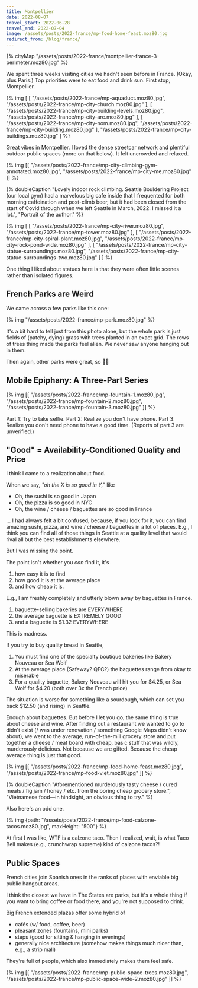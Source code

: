 ```yaml
---
title: Montpellier
date: 2022-08-07
travel_start: 2022-06-28
travel_end: 2022-07-04
image: /assets/posts/2022-france/mp-food-home-feast.moz80.jpg
redirect_from: /blog/france/
---
```


{% cityMap "/assets/posts/2022-france/montpellier-france-3-perimeter.moz80.jpg" %}

We spent three weeks visiting cities we hadn't seen before in France. (Okay, plus Paris.)
Top priorities were to eat food and drink sun.
First stop, Montpellier.

{% img [
    [
        "/assets/posts/2022-france/mp-aquaduct.moz80.jpg",
        "/assets/posts/2022-france/mp-city-church.moz80.jpg"
    ],
    [
        "/assets/posts/2022-france/mp-city-building-levels.moz80.jpg",
        "/assets/posts/2022-france/mp-city-arc.moz80.jpg"
    ],
    [
        "/assets/posts/2022-france/mp-city-nom.moz80.jpg",
        "/assets/posts/2022-france/mp-city-building.moz80.jpg"
    ],
    "/assets/posts/2022-france/mp-city-buildings.moz80.jpg"
] %}

Great vibes in Montpellier. I loved the dense streetcar network and plentiful outdoor public spaces (more on that below). It felt uncrowded and relaxed.

{% img [[
    "/assets/posts/2022-france/mp-city-climbing-gym-annotated.moz80.jpg",
    "/assets/posts/2022-france/mp-city-me.moz80.jpg"
]] %}

{% doubleCaption
    "Lovely indoor rock climbing. Seattle Bouldering Project (our local gym) had a marvelous big cafe inside that I frequented for both morning caffeination and post-climb beer, but it had been closed from the start of Covid through when we left Seattle in March, 2022. I missed it a lot.",
    "Portrait of the author."
%}

{% img [
    [
        "/assets/posts/2022-france/mp-city-river.moz80.jpg",
        "/assets/posts/2022-france/mp-tower.moz80.jpg"
    ],
    [
        "/assets/posts/2022-france/mp-city-spiral-plant.moz80.jpg",
        "/assets/posts/2022-france/mp-city-rock-pond-wide.moz80.jpg"
    ],
    [
        "/assets/posts/2022-france/mp-city-statue-surroundings.moz80.jpg",
        "/assets/posts/2022-france/mp-city-statue-surroundings-two.moz80.jpg"
    ]
] %}

<p class="figcaption">
One thing I liked about statues here is that they were often little scenes rather than isolated figures.
</p>

## French Parks are Weird

We came across a few parks like this one:

{% img "/assets/posts/2022-france/mp-park.moz80.jpg" %}

It's a bit hard to tell just from this photo alone, but the whole park is just fields of (patchy, dying) grass with trees planted in an exact grid.
The rows of trees thing made the parks feel alien. We never saw anyone hanging out in them.

Then again, other parks were great, so 🤷‍♂️

## Mobile Epiphany: A Three-Part Series

{% img [[
    "/assets/posts/2022-france/mp-fountain-1.moz80.jpg",
    "/assets/posts/2022-france/mp-fountain-2.moz80.jpg",
    "/assets/posts/2022-france/mp-fountain-3.moz80.jpg"
]] %}

<p class="figcaption">
<span class="b">
Part 1:
</span>
Try to take selfie.
<span class="b">
Part 2:
</span>
Realize you don't have phone.
<span class="b">
Part 3:
</span>
Realize you don't need phone to have a good time. (Reports of part 3 are unverified.)
</p>

## "Good" = Availability-Conditioned Quality and Price

I think I came to a realization about food.

When we say, _"oh the X is so good in Y,"_ like
- Oh, the sushi is so good in Japan
- Oh, the pizza is so good in NYC
- Oh, the wine / cheese / baguettes are so good in France

... I had always felt a bit confused, because, if you look for it, you can find amazing sushi, pizza, and wine / cheese / baguettes in a lot of places.
E.g., I think you can find all of those things in Seattle at a quality level that would rival all but the best establishments elsewhere.

But I was missing the point.

The point isn't whether you _can_ find it, it's
1. how easy it is to find
2. how good it is at the average place
3. and how cheap it is.

E.g., I am freshly completely and utterly blown away by baguettes in France.
1. baguette-selling bakeries are EVERYWHERE
2. the average baguette is EXTREMELY GOOD
3. and a baguette is $1.32 EVERYWHERE

This is madness.

If you try to buy quality bread in Seattle,
1. You must find one of the specialty boutique bakeries like Bakery Nouveau or Sea Wolf
2. At the average place (Safeway? QFC?) the baguettes range from okay to miserable
3. For a quality baguette, Bakery Nouveau will hit you for $4.25, or Sea Wolf for $4.20 (both over 3x the French price)

The situation is worse for something like a sourdough, which can set you back $12.50 (and rising) in Seattle.

Enough about baguettes.
But before I let you go, the same thing is true about cheese and wine.
After finding out a restaurant we wanted to go to didn't exist (/ was under renovation / something Google Maps didn't know about), we went to the average, run-of-the-mill grocery store and put together a cheese / meat board with cheap, basic stuff that was wildly, murderously delicious.
Not because we are gifted.
Because the cheap average thing is just that good.

{% img [[
    "/assets/posts/2022-france/mp-food-home-feast.moz80.jpg",
    "/assets/posts/2022-france/mp-food-viet.moz80.jpg"
]] %}

{% doubleCaption
    "Aforementioned murderously tasty cheese / cured meats / fig jam / honey / etc. from the boring cheap grocery store.",
    "Vietnamese food&mdash;in hindsight, an obvious thing to try."
%}

Also here's an odd one.

{% img {path: "/assets/posts/2022-france/mp-food-calzone-tacos.moz80.jpg", maxHeight: "500"} %}

<p class="figcaption">
At first I was like, WTF is a calzone taco.
Then I realized, wait, is what Taco Bell makes (e.g., crunchwrap supreme) kind of calzone tacos?!
</p>


## Public Spaces

French cities join Spanish ones in the ranks of places with enviable big public hangout areas.

I think the closest we have in The States are parks, but it's a whole thing if you want to bring coffee or food there, and you're not supposed to drink.

Big French extended plazas offer some hybrid of
- cafés (w/ food, coffee, beer)
- pleasant zones (fountains, mini parks)
- steps (good for sitting & hanging in evenings)
- generally nice architecture (somehow makes things much nicer than, e.g., a strip mall)

They're full of people, which also immediately makes them feel safe.

{% img [[
    "/assets/posts/2022-france/mp-public-space-trees.moz80.jpg",
    "/assets/posts/2022-france/mp-public-space-wide-2.moz80.jpg"
]] %}
